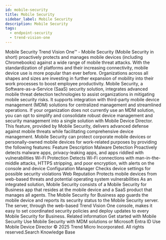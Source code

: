 ```yaml
---
id: mobile-security
title: Mobile Security
sidebar_label: Mobile Security
description: Mobile Security
tags:
  - endpoint-security
  - trend-vision-one
---
```


 Mobile Security Trend Vision One™ - Mobile Security (Mobile Security in short) proactively protects and manages mobile devices (including Chromebooks) against a wide range of mobile threat attacks. With the standardization of platforms and their increasing connectivity, mobile device use is more popular than ever before. Organizations across all shapes and sizes are investing in further expansion of mobility into their work processes to boost employee productivity. Mobile Security, a Software-as-a-Service (SaaS) security solution, integrates advanced mobile threat detection technologies to assist organizations in mitigating mobile security risks. It supports integration with third-party mobile device management (MDM) solutions for centralized management and streamlined operations. If your organization does not currently use an MDM solution, you can opt to simplify and consolidate robust device management and security management into a single solution with Mobile Device Director. This feature, provided by Mobile Security, delivers advanced defense against mobile threats while facilitating comprehensive device management. Mobile Security can protect corporate mobile devices or personally-owned mobile devices for work-related purposes by providing the following features: Feature Description Malware Detection Proactively detects malware apps, privacy-leaking apps, and apps riddled with vulnerabilities Wi-Fi Protection Detects Wi-Fi connections with man-in-the-middle attacks, HTTPS stripping, and poor encryption, with alerts on the console and device Configuration Manager Checks device settings for possible security violations Web Reputation Protects mobile devices from web-based threats and potential operating system vulnerabilities As an integrated solution, Mobile Security consists of a Mobile Security for Business app that resides at the mobile device and a SaaS product that manages all agents. The Mobile Security for Business app guards the mobile device and reports its security status to the Mobile Security server. The server, through the web-based Trend Vision One console, makes it easy to set coordinated security policies and deploy updates to every Mobile Security for Business. Related information Get started with Mobile Security Use Mobile Security with MDM solutions or Microsoft Entra ID Use Mobile Device Director © 2025 Trend Micro Incorporated. All rights reserved.Search Knowledge Base
